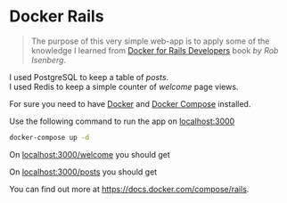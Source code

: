 # Docker Rails

> The purpose of this very simple web-app is to apply some of the knowledge I learned from [Docker for Rails Developers](https://pragprog.com/book/ridocker/docker-for-rails-developers) book _by Rob Isenberg_.

I used PostgreSQL to keep a table of _posts_.  
I used Redis to keep a simple counter of _welcome_ page views.

For sure you need to have [Docker](docker.io) and [Docker Compose](https://docs.docker.com/compose/install/) installed.

Use the following command to run the app on [localhost:3000](localhost:3000)
```sh
docker-compose up -d
```

On [localhost:3000/welcome](localhost:3000/welcome) you should get

On [localhost:3000/posts](localhost:3000/posts) you should get

You can find out more at https://docs.docker.com/compose/rails.
